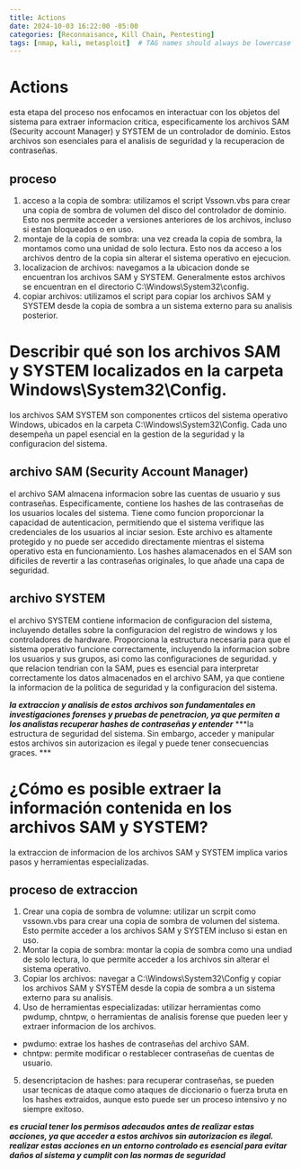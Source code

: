 ```yaml
---
title: Actions
date: 2024-10-03 16:22:00 -05:00
categories: [Reconnaisance, Kill Chain, Pentesting]
tags: [nmap, kali, metasploit]  # TAG names should always be lowercase
---
```


# Actions
esta etapa del proceso nos enfocamos en interactuar con los objetos del sistema para extraer informacion critica, especificamente los archivos SAM 
(Security account Manager) y SYSTEM de un controlador de dominio. Estos archivos son esenciales para el analisis de seguridad y la recuperacion de contraseñas.

## proceso
1. acceso a la copia de sombra: utilizamos el script Vssown.vbs para crear una copia de sombra de volumen del disco del controlador de dominio. Esto nos permite
acceder a versiones anteriores de los archivos, incluso si estan bloqueados o en uso.
2. montaje de la copia de sombra: una vez creada la copia de sombra, la montamos como una unidad de solo lectura. Esto nos da acceso a los archivos dentro de la copia
sin alterar el sistema operativo en ejecucion.
3. localizacion de archivos: navegamos a la ubicacion donde se encuentran los archivos SAM y SYSTEM. Generalmente estos archivos se encuentran en el directorio C:\Windows\System32\config.
4. copiar archivos: utilizamos el script para copiar los archivos SAM y SYSTEM desde la copia de sombra a un sistema externo para su analisis posterior.


# Describir qué son los archivos SAM y SYSTEM localizados en la carpeta Windows\System32\Config. 

los archivos SAM SYSTEM son componentes crtiicos del sistema operativo Windows, ubicados en la carpeta C:\Windows\System32\Config. Cada uno desempeña un papel esencial en 
la gestion de la seguridad y la configuracion del sistema.

## archivo SAM (Security Account Manager)
el archivo SAM almacena informacion sobre las cuentas de usuario y sus contraseñas. Especificamente, contiene los hashes de las contraseñas de los usuarios locales del sistema.
Tiene como funcion proporcionar la capacidad de autenticacion, permitiendo que el sistema verifique las credenciales de los usuarios al inciar sesion.
Este archivo es altamente protegido y no puede ser accedido directamente mientras el sistema operativo esta en funcionamiento. Los hashes alamacenados en el SAM son dificiles de revertir
a las contraseñas originales, lo que añade una capa de seguridad.

## archivo SYSTEM
el archivo SYSTEM contiene informacion de configuracion del sistema, incluyendo detalles sobre la configuracion del registro de windows y los controladores de hardware.
Proporciona la estructura necesaria para que el sistema operativo funcione correctamente, incluyendo la informacion sobre los usuarios y sus grupos, asi como las configuraciones de seguridad.
y que relacion tendrian con la SAM, pues es esencial para interpretar correctamente los datos almacenados en el archivo SAM, ya que contiene la informacion de la politica de seguridad y
la configuracion del sistema.

***la extraccion y analisis de estos archivos son fundamentales en investigaciones forenses y pruebas de penetracion, ya que permiten a los analistas recuperar hashes de contraseñas y entender***
***la estructura de seguridad del sistema. Sin embargo, acceder y manipular estos archivos sin autorizacion es ilegal y puede tener consecuencias graces. ***


# ¿Cómo es posible extraer la información contenida en los archivos SAM y SYSTEM?

la extraccion de informacion de los archivos SAM y SYSTEM implica varios pasos y herramientas especializadas.

## proceso de extraccion 
1. Crear una copia de sombra de volumne: utilizar un scrpit como vssown.vbs para crear una copia de sombra de volumen del sistema. Esto permite acceder a los archivos SAM y SYSTEM incluso si estan en uso.
2. Montar la copia de sombra: montar la copia de sombra como una undiad de solo lectura, lo que permite acceder a los archivos sin alterar el sistema operativo.
3. Copiar los archivos: navegar a C:\Windows\System32\Config y copiar los archivos SAM y SYSTEM desde la copia de sombra a un sistema externo para su analisis.
4. Uso de herramientas especializadas: utilizar herramientas como pwdump, chntpw, o herramientas de analisis forense que pueden leer y extraer informacion de los archivos.
- pwdumo: extrae los hashes de contraseñas del archivo SAM.
- chntpw: permite modificar o restablecer contraseñas de cuentas de usuario.
5. desencriptacion de hashes: para recuperar contraseñas, se pueden usar tecnicas de ataque como ataques de diccionario o fuerza bruta en los hashes extraidos, aunque esto puede ser un proceso
intensivo y no siempre exitoso.

***es crucial tener los permisos adecaudos antes de realizar estas acciones, ya que acceder a estos archivos sin autorizacion es ilegal.***
***realizar estas acciones en un entorno controlado es esencial para evitar daños al sistema y cumplit con las normas de seguridad***

